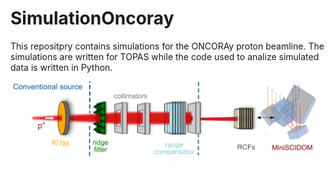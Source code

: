 # SimulationOncoray

This repositpry contains simulations for the ONCORAy proton beamline. The simulations are written for TOPAS while the code used to analize simulated data is written in Python.

<img src="beamline.png" width="1000"/>
